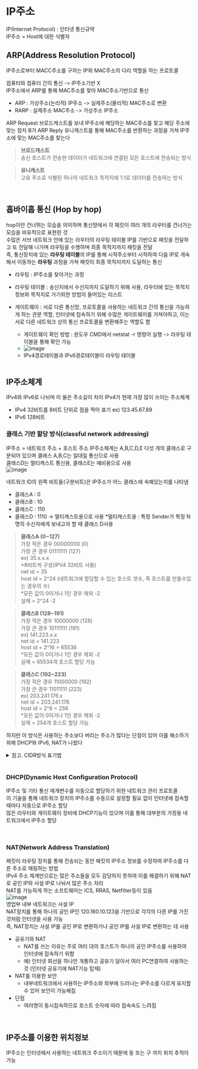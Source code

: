 # IP주소
IP(Internet Protocol) : 인터넷 통신규약  
IP주소 = Host에 대한 식별자  

## ARP(Address Resolution Protocol)  
IP주소로부터 MACC주소를 구하는 IP와 MAC주소의 다리 역할을 하는 프로토콜  
  
컴퓨터와 컴퓨터 간의 통신 -> IP주소기반 X  
IP주소에서 ARP를 통해 MAC주소를 찾아 MAC주소기반으로 통신  
  
- ARP : 가상주소(논리적) IP주소 -> 실제주소(물리적) MAC주소로 변환
- RARP : 실제주소 MAC주소 -> 가상주소 IP주소
  
ARP Request 브로드캐스트를 보내 IP주소에 해당하는 MAC주소를 찾고 해당 주소에 맞는 장치 B가 ARP Reply 유니캐스트를 통해 MAC주소를 반환하는 과정을 거쳐 IP주소에 맞는 MAC주소를 찾는다 
  
>**브로드캐스트**  
>송신 호스트가 전송한 데이터가 네트워크에 연결된 모든 호스트에 전송되는 방식  

>**유니캐스트**  
>고유 주소로 식별된 하나의 네트워크 목적지에 1:1로 데이터를 전송하는 방식  
  
  <br>  
  
## 홉바이홉 통신 (Hop by hop)  
hop이란 건너뛰는 모습을 의미하며 통신망에서 각 패킷이 여러 개의 라우터를 건너가는 모습을 비유적으로 표현한 것  
수많은 서브 네트워크 안에 있는 라우터의 라우팅 테이블 IP를 기반으로 패킷을 전달하고 또 전달해 나가며 라우팅을 수행하며 최종 목적지까지 패킷을 전달  
즉, 통신장치에 있는 **라우팅 테이블**의 IP를 통해 시작주소부터 시작하여 다음 IP로 게속해서 이동하는 **라우팅** 과정을 거쳐 패킷이 최종 목적지까지 도달하는 통신
- 라우팅 : IP주소를 찾아가는 과정 
- 라우팅 테이블 : 송신지에서 수신지까지 도달하기 위해 사용, 라우터에 있는 목적지 정보와 목적지로 가기위한 방법이 들어있는 리스트
- 게이트웨이 : 서로 다른 통신망, 프로토콜을 사용하는 네트워크 간의 통신을 가능하게 하는 관문 역할, 인터넷에 접속하기 위해 수많은 게이트웨이를 거쳐야하고, 이는 서로 다른 네트워크 상의 통신 프로토콜을 변환해주는 역할도 함  
  - 게이트웨이 확인 방법 : 윈도우 CMD에서 netstat -r 명령어 실행 -> 라우팅 테이블을 통해 확인 가능
  - ![image](https://user-images.githubusercontent.com/108858076/211237231-206b0c6e-0b86-48bf-b9a9-eb87718e89ad.png)
  - IPv4경로테이블과 IPv6경로테이블이 라우팅 테이블
  
  <br>  
  
## IP주소체계
IPv4와 IPv6로 나뉘며 이 둘은 주소길이 차이
IPv4가 현재 가장 많이 쓰이는 주소체계
  
- IPv4 32비트를 8비트 단위로 점을 찍어 표기 ex) 123.45.67.89
- IPv6 128비트

### 클래스 기반 할당 방식(classful network addressing)
IP주소 = 네트워크 주소 + 호스트 주소
IP주소체계는 A,B,C,D,E 다섯 개의 클래스로 구분되어 있으며 클래스 A,B,C는 일대일 통신으로 사용  
클래스D는 멀티캐스트 통신용, 클래스E는 예비용으로 사용  
![image](https://user-images.githubusercontent.com/108858076/211237949-0f772d06-d3b0-45dc-b4ba-7e72d8b93f6d.png)
  
네트워크 ID의 왼쪽 비트들(구분비트)은 IP주소가 어느 클래스에 속해있는지를 나타냄

- 클래스A : 0 
- 클래스B : 10 
- 클래스C : 110
- 클래스D : 1110 -> 멀티캐스트용으로 사용
*멀티캐스트용 : 특정 Sender가 특정 N명의 수신자에게 보내고자 할 때 클래스 D사용

> **클래스A (0~127)**  
>가장 작은 경우 00000000 (0)  
>가장 큰 경우 01111111 (127)  
>ex) 35.x.x.x   
>*8비트씩 구성(IPV4 32비트 사용)  
>net id = 35  
>host id = 2^24 (네트워크에 할당할 수 있는 호스트 갯수, 즉 호스트를 만들수있는 경우의 수)  
>*모든 값이 0이거나 1인 경우 제외 -2  
>실제 = 2^24 -2  
  
>**클래스B (128~191)**  
>가장 작은 경우 10000000 (128)  
>가장 큰 경우 10111111 (191)  
>ex) 141.223.x.x   
>net id = 141.223  
>host id = 2^16 = 65536  
>*모든 값이 0이거나 1인 경우 제외 -2  
>실제 = 65534개 호스트 할당 가능  
   
>**클래스C (192~223)**   
>가장 작은 경우 11000000 (192)  
>가장 큰 경우 11011111 (223)  
>ex) 203.241.176.x  
>net id = 203.241.176  
>host id = 2^8 = 256  
>*모든 값이 0이거나 1인 경우 제외 -2  
>실제 = 254개 호스트 할당 가능  
  
하지만 이 방식은 사용하는 주소보다 버리는 주소가 많다는 단점이 있어 이를 해소하기 위해 DHCP와 IPv6, NAT가 나왔다  
  
<details>
<summary> 참고. CIDR방식 표기법 </summary>

  <br>  
  
  비클래스 표기방식 : CIDR방식 표기법  
  최신의 IP주소 할당 방법으로 IP주소 뒷 부분에 Net ID를 /x 형태로 표시한다.  
  192.168.60.14 **/24**  
  -> Net ID = 24bit  
  (즉, 192.168.60.0)  
</details>
  
<br>  
  
### DHCP(Dynamic Host Configuration Protocol)  
IP주소 및 기타 통신 매개변수를 자동으로 할당하기 위한 네트워크 관리 프로토콜  
이 기술을 통해 네트워크 장치의 IP주소를 수동으로 설정할 필요 없이 인터넷에 접속할 때마다 자동으로 IP주소 할당  
많은 라우터와 게이트웨이 장비에 DHCP기능이 있으며 이를 통해 대부분의 가정용 네트워크에서 IP주소 할당  
  
<br>  
    
### NAT(Network Address Translation)  
패킷이 라우팅 장치를 통해 전송되는 동안 패킷의 IP주소 정보를 수정하여 IP주소를 다른 주소로 매핑하는 방법  
IPv4 주소 체계만으로는 많은 주소들을 모두 감당하지 못하여 이를 해결하기 위해 NAT로 공인 IP와 사설 IP로 나눠서 많은 주소 처리  
NAT를 가능하게 하는 소프트웨어는 ICS, RRAS, Netfilter등이 있음  
![image](https://user-images.githubusercontent.com/108858076/211239206-0de2d513-d40a-46ef-a37e-54fc4fdb8862.png)  
영업부 내부 네트워크는 사설 IP  
NAT장치를 통해 하나의 공인 IP인 120.160.10.123을 기반으로 각각의 다른 IP를 가진 것처럼 인터넷을 사용 가능  
즉, NAT장치는 사설 IP를 공인 IP로 변환하거나 공인 IP를 사설 IP로 변환하는 데 사용  
  
- 공유기와 NAT
  - NAT를 쓰는 이유는 주로 여러 대의 호스트가 하나의 공인 IP주소를 사용하여 인터넷에 접속하기 위함
  - 예) 인터넷 회선을 하나만 개통하고 공유기 달아서 여러 PC연결하여 사용하는 것 (인터넷 공유기에 NAT기능 탑재)
- NAT를 이용한 보안
  - 내부네트워크에서 사용하는 IP주소와 외부에 드러나는 IP주소를 다르게 유지할 수 있어 보안이 가능해짐
- 단점
  - 여러명이 동시접속하므로 호스트 숫자에 따라 접속속도 느려짐
  
<br>  
    
## IP주소를 이용한 위치정보
IP주소는 인터넷에서 사용하는 네트워크 주소이기 때문에 동 또는 구 까지 위치 추적이 가능  








